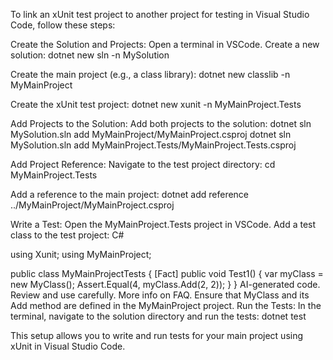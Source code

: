 To link an xUnit test project to another project for testing in Visual Studio Code, follow these steps:

Create the Solution and Projects:
Open a terminal in VSCode.
Create a new solution:
dotnet new sln -n MySolution

Create the main project (e.g., a class library):
dotnet new classlib -n MyMainProject

Create the xUnit test project:
dotnet new xunit -n MyMainProject.Tests

Add Projects to the Solution:
Add both projects to the solution:
dotnet sln MySolution.sln add MyMainProject/MyMainProject.csproj
dotnet sln MySolution.sln add MyMainProject.Tests/MyMainProject.Tests.csproj

Add Project Reference:
Navigate to the test project directory:
cd MyMainProject.Tests

Add a reference to the main project:
dotnet add reference ../MyMainProject/MyMainProject.csproj

Write a Test:
Open the MyMainProject.Tests project in VSCode.
Add a test class to the test project:
C#

using Xunit;
using MyMainProject;

public class MyMainProjectTests
{
    [Fact]
    public void Test1()
    {
        var myClass = new MyClass();
        Assert.Equal(4, myClass.Add(2, 2));
    }
}
AI-generated code. Review and use carefully. More info on FAQ.
Ensure that MyClass and its Add method are defined in the MyMainProject project.
Run the Tests:
In the terminal, navigate to the solution directory and run the tests:
dotnet test

This setup allows you to write and run tests for your main project using xUnit in Visual Studio Code.






